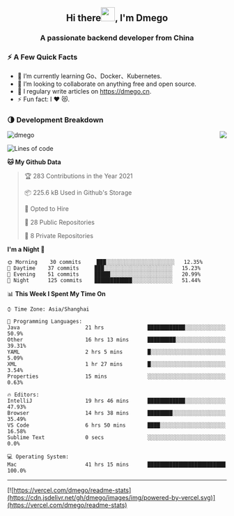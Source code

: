 <h2 align="center">Hi there<img src="https://cdn.jsdelivr.net/gh/dmego/images/img/Hi.gif" height="32" />, I'm Dmego </h2>
<h3 align="center">A passionate backend developer from China</h3>

### ⚡️ A Few Quick Facts

<ul>
    <li> 🌱 I’m currently learning Go、Docker、Kubernetes.</li>
    <li> 👯 I’m looking to collaborate on anything free and open source.</li>
    <li> 📝 I regulary write articles on <a href="https://dmego.cn">https://dmego.cn</a>.</li>
    <li> ⚡ Fun fact: I ❤️ 😻.</li>
</ul>

### 🌗 Development Breakdown

<img src="https://komarev.com/ghpvc/?username=dmego" alt="dmego" />

<img align="right" src="https://readme-stats-dmego.vercel.app/api?username=dmego&show_icons=true&icon_color=1573B3&hide_title=true&text_color=718096&bg_color=00000000&hide_border=true"/>

<!--START_SECTION:waka-->
![Lines of code](https://img.shields.io/badge/From%20Hello%20World%20I%27ve%20Written-241977%20lines%20of%20code-blue)

**🐱 My Github Data** 

> 🏆 283 Contributions in the Year 2021
 > 
> 📦 225.6 kB Used in Github's Storage 
 > 
> 💼 Opted to Hire
 > 
> 📜 28 Public Repositories 
 > 
> 🔑 8 Private Repositories  
 > 
**I'm a Night 🦉** 

```text
🌞 Morning    30 commits     ███░░░░░░░░░░░░░░░░░░░░░░   12.35% 
🌆 Daytime    37 commits     ███░░░░░░░░░░░░░░░░░░░░░░   15.23% 
🌃 Evening    51 commits     █████░░░░░░░░░░░░░░░░░░░░   20.99% 
🌙 Night      125 commits    ████████████░░░░░░░░░░░░░   51.44%

```


📊 **This Week I Spent My Time On** 

```text
⌚︎ Time Zone: Asia/Shanghai

💬 Programming Languages: 
Java                     21 hrs              ████████████░░░░░░░░░░░░░   50.9% 
Other                    16 hrs 13 mins      █████████░░░░░░░░░░░░░░░░   39.31% 
YAML                     2 hrs 5 mins        █░░░░░░░░░░░░░░░░░░░░░░░░   5.09% 
XML                      1 hr 27 mins        █░░░░░░░░░░░░░░░░░░░░░░░░   3.54% 
Properties               15 mins             ░░░░░░░░░░░░░░░░░░░░░░░░░   0.63%

🔥 Editors: 
IntelliJ                 19 hrs 46 mins      ████████████░░░░░░░░░░░░░   47.93% 
Browser                  14 hrs 38 mins      ████████░░░░░░░░░░░░░░░░░   35.49% 
VS Code                  6 hrs 50 mins       ████░░░░░░░░░░░░░░░░░░░░░   16.58% 
Sublime Text             0 secs              ░░░░░░░░░░░░░░░░░░░░░░░░░   0.0%

💻 Operating System: 
Mac                      41 hrs 15 mins      █████████████████████████   100.0%

```


<!--END_SECTION:waka-->

---

[![https://vercel.com/dmego/readme-stats](https://cdn.jsdelivr.net/gh/dmego/images/img/powered-by-vercel.svg)](https://vercel.com/dmego/readme-stats)

